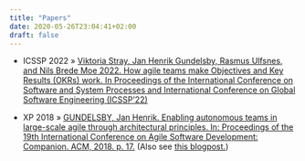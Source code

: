 ```yaml
---
title: "Papers"
date: 2020-05-26T23:04:41+02:00
draft: false
---
```


*   <span>ICSSP 2022</span> » [Viktoria Stray, Jan Henrik Gundelsby, Rasmus Ulfsnes, and Nils Brede Moe 2022. How agile teams make Objectives and Key Results (OKRs) work. In Proceedings of the International Conference on Software and System Processes and International Conference on Global Software Engineering (ICSSP’22)](https://www.researchgate.net/profile/Viktoria-Stray/publication/359867764_How_agile_teams_make_Objectives_and_Key_Results_OKRs_work/links/625419afef013420666a6065/How-agile-teams-make-Objectives-and-Key-Results-OKRs-work.pdf)

*   <span>XP 2018</span> » [GUNDELSBY, Jan Henrik. Enabling autonomous teams in large-scale agile through architectural principles. In: Proceedings of the 19th International Conference on Agile Software Development: Companion. ACM, 2018\. p. 17.](https://dl.acm.org/authorize?N698798) (Also see [this blogpost.](https://knowitlabs.no/https-knowitlabs-no-how-architecture-enables-team-autonomy-ac8ae6dc071b))
